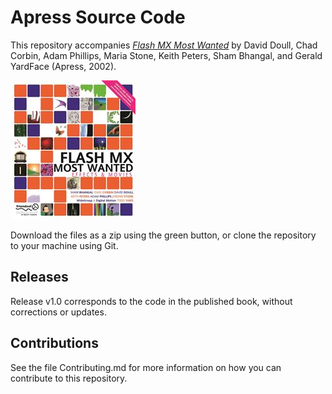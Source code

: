 # Apress Source Code

This repository accompanies [*Flash MX Most Wanted*](http://www.apress.com/9781590592243) by David Doull, Chad Corbin, Adam Phillips, Maria Stone, Keith Peters, Sham Bhangal, and Gerald YardFace (Apress, 2002).

![Cover image](9781590592243.jpg)

Download the files as a zip using the green button, or clone the repository to your machine using Git.

## Releases

Release v1.0 corresponds to the code in the published book, without corrections or updates.

## Contributions

See the file Contributing.md for more information on how you can contribute to this repository.

